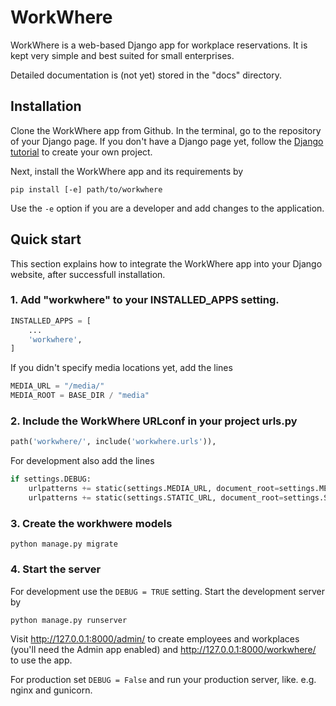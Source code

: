 # WorkWhere

WorkWhere is a web-based Django app for workplace reservations. It is kept very simple and best suited for small enterprises.

Detailed documentation is (not yet) stored in the "docs" directory.

## Installation

Clone the WorkWhere app from Github. 
In the terminal, go to the repository of your Django page. If you don't have a Django page yet, follow the [Django tutorial](https://docs.djangoproject.com/en/4.1/intro/tutorial01/#creating-a-project) to create your own project.

Next, install the WorkWhere app and its requirements by

```
pip install [-e] path/to/workwhere
```

Use the `-e` option if you are a developer and add changes to the application. 

## Quick start

This section explains how to integrate the WorkWhere app into your Django website, after successfull installation.

### 1. Add "workwhere" to your INSTALLED_APPS setting.

```python
INSTALLED_APPS = [
    ...
    'workwhere',
]
```

If you didn't specify media locations yet, add the lines

```python
MEDIA_URL = "/media/"
MEDIA_ROOT = BASE_DIR / "media"
```

### 2. Include the WorkWhere URLconf in your project urls.py

```python
path('workwhere/', include('workwhere.urls')),
```

For development also add the lines

```python
if settings.DEBUG:
    urlpatterns += static(settings.MEDIA_URL, document_root=settings.MEDIA_ROOT)
    urlpatterns += static(settings.STATIC_URL, document_root=settings.STATIC_ROOT) 
```

### 3. Create the workhwere models

    python manage.py migrate

### 4. Start the server

For development use the `DEBUG = TRUE` setting. Start the development server by

    python manage.py runserver

Visit http://127.0.0.1:8000/admin/ to create employees and workplaces (you'll need the Admin app enabled) and http://127.0.0.1:8000/workwhere/ to use the app.

For production set `DEBUG = False` and run your production server, like. e.g. nginx and gunicorn.

